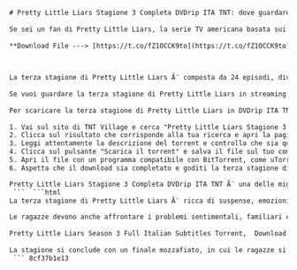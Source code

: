 ```html 
# Pretty Little Liars Stagione 3 Completa DVDrip ITA TNT: dove guardare la serie TV online
 
Se sei un fan di Pretty Little Liars, la serie TV americana basata sui romanzi di Sara Shepard, non puoi perderti la terza stagione completa in DVDrip ITA TNT. In questa stagione, le quattro protagoniste Aria, Spencer, Hanna e Emily continuano a ricevere minacce e messaggi da "A", il misterioso stalker che conosce tutti i loro segreti e che sembra essere legato alla scomparsa e alla morte della loro amica Alison.
 
**Download File ---> [https://t.co/fZ1OCCK9to](https://t.co/fZ1OCCK9to)**


 
La terza stagione di Pretty Little Liars Ã¨ composta da 24 episodi, divisi in due parti. La prima parte Ã¨ andata in onda negli Stati Uniti dal 5 giugno al 28 agosto 2012, mentre la seconda parte dal 8 gennaio al 19 marzo 2013. In Italia, la stagione Ã¨ stata trasmessa da Mya dal 4 settembre 2012 al 9 aprile 2013.
 
Se vuoi guardare la terza stagione di Pretty Little Liars in streaming online, puoi trovare tutti gli episodi in DVDrip ITA TNT su TNT Village, il famoso sito di torrent italiano. TNT Village offre una vasta scelta di film, serie TV, musica, libri e altro ancora da scaricare gratuitamente tramite il protocollo BitTorrent. Per accedere al sito, devi registrarti e seguire le regole della community.
 
Per scaricare la terza stagione di Pretty Little Liars in DVDrip ITA TNT, devi seguire questi semplici passi:
 
1. Vai sul sito di TNT Village e cerca "Pretty Little Liars Stagione 3 Completa DVDrip ITA TNT" nella barra di ricerca.
2. Clicca sul risultato che corrisponde alla tua ricerca e apri la pagina del torrent.
3. Leggi attentamente la descrizione del torrent e controlla che sia quello che stai cercando.
4. Clicca sul pulsante "Scarica il torrent" e salva il file sul tuo computer.
5. Apri il file con un programma compatibile con BitTorrent, come uTorrent o BitComet, e avvia il download.
6. Aspetta che il download sia completato e goditi la terza stagione di Pretty Little Liars in DVDrip ITA TNT.

Pretty Little Liars Stagione 3 Completa DVDrip ITA TNT Ã¨ una delle migliori serie TV del genere thriller e drammatico, piena di colpi di scena, misteri e intrighi. Se ti piacciono le storie di amicizia, amore e segreti, non perdere l'occasione di guardare questa stagione online su TNT Village.
 ```  ```html 
La terza stagione di Pretty Little Liars Ã¨ ricca di suspense, emozioni e colpi di scena. In questa stagione, le quattro amiche scoprono che Mona non Ã¨ l'unica \"A\" che le perseguita, ma che c'Ã¨ un'intera squadra di nemici che vuole rovinare le loro vite. Tra i membri della A-Team, ci sono anche persone a loro vicine, come Toby Cavanaugh ( Keegan Allen), il fidanzato di Spencer, e Lucas Gottesman ( Brendan Robinson), l'amico di Hanna.
 
Le ragazze devono anche affrontare i problemi sentimentali, familiari e scolastici che le mettono alla prova. Aria deve fare i conti con la madre di Ezra ( Ian Harding), che non approva la loro relazione, e con il ritorno di Maggie ( Larisa Oleynik), la sua ex-fidanzata incinta. Spencer deve superare il tradimento di Toby e il suo ricovero a Radley, la clinica psichiatrica dove era stata anche Mona. Hanna deve proteggere Caleb ( Tyler Blackburn) dalle minacce di \"A\" e dal suo passato oscuro. Emily deve elaborare il lutto per la morte di Maya e trovare la forza di amare di nuovo Paige ( Lindsey Shaw).
 
Pretty Little Liars Season 3 Full Italian Subtitles Torrent,  Download Pretty Little Liars 3 ITA DVDrip Complete Episodes,  Pretty Little Liars S03E01-S03E24 ITA Streaming HD,  Watch Pretty Little Liars Third Season Online Free Italian,  Pretty Little Liars Stagione Tre DVDrip Sub ITA Magnet Link,  Pretty Little Liars 3x01-3x24 ITA Download Free Torrent,  Pretty Little Liars Serie TV Completa Stagione 3 Italiano,  Pretty Little Liars Season 3 DVDrip ITA Subtitles Online,  Pretty Little Liars Stagione 3 ITA Streaming e Download,  Pretty Little Liars Terza Stagione Completa Sub ITA Torrent,  Pretty Little Liars Season 3 Full Episodes Italian Subs,  Pretty Little Liars Stagione 3 DVDrip ITA TNT Village Forum,  Pretty Little Liars S03 ITA Torrent Download HD Quality,  Pretty Little Liars Season 3 Complete Italian Subtitles Online,  Pretty Little Liars Stagione 3 ITA Streaming HD Gratis,  Pretty Little Liars 3 DVDrip ITA Subs Torrent Magnet,  Pretty Little Liars Season 3 Full Episodes Download ITA,  Pretty Little Liars Stagione 3 Completa Sub ITA Streaming,  Pretty Little Liars S03E01-S03E24 DVDrip ITA Torrent Link,  Pretty Little Liars Season 3 Online Free Italian Subtitles,  Pretty Little Liars Stagione Tre Completa DVDrip ITA TNT,  Pretty Little Liars 3x01-3x24 Streaming e Download ITA,  Pretty Little Liars Serie TV Stagione 3 Completa Italiano,  Pretty Little Liars Season 3 DVDrip ITA Online Streaming,  Pretty Little Liars Stagione 3 ITA Torrent Download Free,  Pretty Little Liars Third Season Complete Sub ITA Torrent,  Pretty Little Liars Season 3 Full Italian Subs Online Free,  Pretty Little Liars Stagione 3 DVDrip ITA TNT Village Download,  Pretty Little Liars S03 ITA Streaming HD Quality Torrent,  Pretty Little Liars Season 3 Complete Italian Subtitles Download,  Pretty Little Liars Stagione 3 ITA Online Gratis Subtitles,  Pretty Little Liars 3 DVDrip ITA Torrent Magnet Link Free,  Pretty Little Liars Season 3 Full Episodes Streaming ITA,  Pretty Little Liars Stagione 3 Completa Sub ITA Online Free,  Pretty Little Liars S03E01-S03E24 DVDrip ITA Magnet Torrent,  Pretty Little Liars Season 3 Online Streaming Italian Subs,  Pretty Little Liars Stagione Tre Completa DVDrip ITA TNT Village,  Pretty Little Liars 3x01-3x24 Streaming e Download ITA TNT,  Pretty Little Liars Serie TV Stagione 3 Completa Italiano TNT,  Pretty Little Liars Season 3 DVDrip ITA TNT Village Streaming,  Pretty Little Liars Stagione 3 ITA Torrent Free Download HD,  Pretty Little Liars Third Season Complete Sub ITA TNT Village,  Pretty Little Liars Season 3 Full Italian Subs TNT Village Free,  Pretty Little Liars Stagione 3 DVDrip ITA TNT Village Forum Link,  Pretty Little Liars S03 ITA Streaming HD Quality TNT Village,  Pretty Little Liars Season 3 Complete Italian Subtitles TNT Village,  Pretty Little Liars Stagione 3 ITA Online Gratis Subtitles TNT Village
 
La stagione si conclude con un finale mozzafiato, in cui le ragazze si ritrovano intrappolate in una baita in fiamme durante una festa in maschera. Hanna vede Red Coat, la misteriosa bionda in impermeabile rosso che sembra essere la capa della A-Team, e crede di riconoscere in lei Alison, la loro amica scomparsa. Spencer e Toby scoprono che Red Coat ha un aereo privato e cercano di seguirla nel bosco. Mona rivela alle ragazze che Red Coat Ã¨ quella che le comanda e che lei non sa chi sia. Le ragazze riescono a scappare dalla baita grazie all'aiuto di Mona e Toby, ma rimangono sconvolte quando vedono il corpo senza vita di un'altra loro amica: Wilden ( Bryce Johnson), il detective corrotto che le aveva sempre tormentate.
 ``` 8cf37b1e13
 
